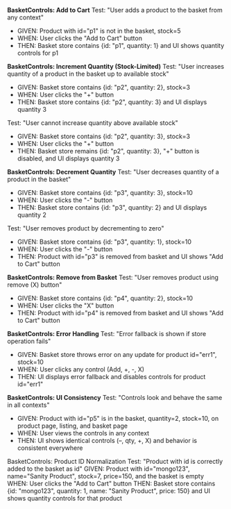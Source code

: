 **BasketControls: Add to Cart**
Test: "User adds a product to the basket from any context"

- GIVEN: Product with id="p1" is not in the basket, stock=5
- WHEN: User clicks the "Add to Cart" button
- THEN: Basket store contains {id: "p1", quantity: 1} and UI shows quantity controls for p1

**BasketControls: Increment Quantity (Stock-Limited)**
Test: "User increases quantity of a product in the basket up to available stock"

- GIVEN: Basket store contains {id: "p2", quantity: 2}, stock=3
- WHEN: User clicks the "+" button
- THEN: Basket store contains {id: "p2", quantity: 3} and UI displays quantity 3

Test: "User cannot increase quantity above available stock"

- GIVEN: Basket store contains {id: "p2", quantity: 3}, stock=3
- WHEN: User clicks the "+" button
- THEN: Basket store remains {id: "p2", quantity: 3}, "+" button is disabled, and UI displays quantity 3

**BasketControls: Decrement Quantity**
Test: "User decreases quantity of a product in the basket"

- GIVEN: Basket store contains {id: "p3", quantity: 3}, stock=10
- WHEN: User clicks the "-" button
- THEN: Basket store contains {id: "p3", quantity: 2} and UI displays quantity 2

Test: "User removes product by decrementing to zero"

- GIVEN: Basket store contains {id: "p3", quantity: 1}, stock=10
- WHEN: User clicks the "-" button
- THEN: Product with id="p3" is removed from basket and UI shows "Add to Cart" button

**BasketControls: Remove from Basket**
Test: "User removes product using remove (X) button"

- GIVEN: Basket store contains {id: "p4", quantity: 2}, stock=10
- WHEN: User clicks the "X" button
- THEN: Product with id="p4" is removed from basket and UI shows "Add to Cart" button

**BasketControls: Error Handling**
Test: "Error fallback is shown if store operation fails"

- GIVEN: Basket store throws error on any update for product id="err1", stock=10
- WHEN: User clicks any control (Add, +, -, X)
- THEN: UI displays error fallback and disables controls for product id="err1"

**BasketControls: UI Consistency**
Test: "Controls look and behave the same in all contexts"

- GIVEN: Product with id="p5" is in the basket, quantity=2, stock=10, on product page, listing, and basket page
- WHEN: User views the controls in any context
- THEN: UI shows identical controls (–, qty, +, X) and behavior is consistent everywhere

BasketControls: Product ID Normalization
Test: "Product with id is correctly added to the basket as id"
GIVEN: Product with id="mongo123", name="Sanity Product", stock=7, price=150, and the basket is empty
WHEN: User clicks the "Add to Cart" button
THEN: Basket store contains {id: "mongo123", quantity: 1, name: "Sanity Product", price: 150} and UI shows quantity controls for that product
